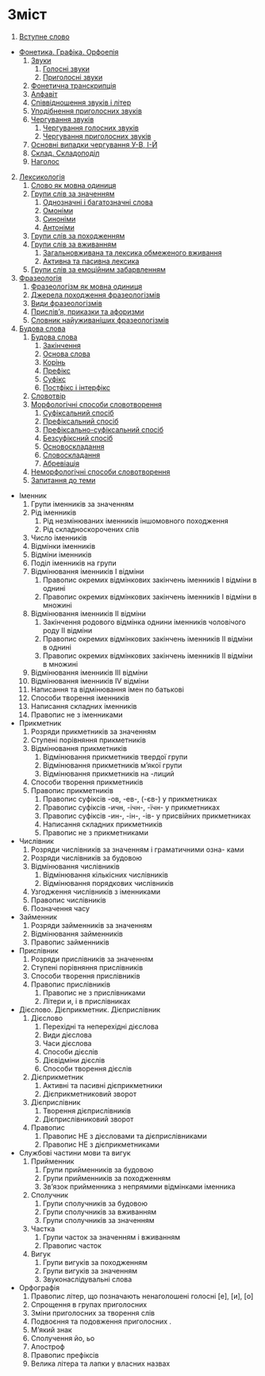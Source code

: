 
# Зміст
1. [Вступне слово](vstup.md)
* [Фонетика. Графіка. Орфоепія](1/fonetika_grafka_orfoepya.md)<br>
    1. [Звуки](1/golosn_zvuki.md)
        1. [Голосні звуки](1/golosn_zvuki.md)
        2. [Приголосні звуки](1/prigolosn_zvuki.md)
    3. [Фонетична транскрипція](1/fonetichna_transkriptsya.md)
    4. [Алфавіт](1/alfavt.md)
    5. [Співвідношення звуків і літер](1/spvvdnoshennya_zvukv__lter.md)
    6. [Уподібнення приголосних     звуків](1/upodbnennya_prigolosnih_zvukv.md)
    7. [Чергування звуків](1/cherguvannya_golosnih_zvukv.md)
        1. [Чергування голосних звуків](1/cherguvannya_golosnih_zvukv.md)
        2. [Чергування приголосних звуків](1/cherguvannya_prigolosnih_zvukv.md)
    8. [Основні випадки чергування У-В, І-Й](1/osnovn_vipadki_cherguvannya_u-v,_-i.md)
    9. [Склад. Складоподіл](1/sklad_skladopodl.md)
    10. [Наголос](1/nagolos.md)
2. [Лексикологія](1/leksikologya.md)
   1. [Слово як мовна одиниця](2/slovo_yak_movna_odinitsya.md)
   2. [Групи слів за значенням](2/odnoznachni_i_bagatoznachni_slova.md)
       1. [Однозначнi i багатозначнi слова](2/odnoznachni_i_bagatoznachni_slova.md)
       2. [Омонiми](2/omonimi.md)
       3. [Синонiми](2/sinonimi.md)
       4. [Антонiми](2/antonimi.md)
   3. [Групи слів за походженням](2/grupi_slv_za_pohodzhennyam.md)
   4. [Групи слів за вживанням](2/zagalnovzhivana_ta_leksika_obmezhenogo_vzhivannya.md)
       1. [Загальновживана та лексика обмеженого вживання](2/zagalnovzhivana_ta_leksika_obmezhenogo_vzhivannya.md)
       2. [Активна та пасивна лексика](2/aktivna_ta_pasivna_leksika.md)
   5. [Групи слів за емоційним забарвленням](2/grupi_slv_za_emotsinim_zabarvlennyam.md)
3. [Фразеологія](3/frazeologya.md)
   1. [Фразеологізм як мовна одиниця](3/frazeologzm_yak_movna_odinitsya.md)
   2. [Джерела походження фразеологізмів](3/dzherela_pohodzhennya_frazeologzmv.md)
   3. [Види фразеологізмів](3/vidi_frazeologzmv.md)
   4. [Прислів’я, приказки та афоризми](3/prislvya,_prikazki_ta_aforizmi.md)
   5. [Словник найуживаніших фразеологізмів](3/slovnik_naiuzhivanshih_frazeologzmv.md)
4. [Будова слова](4/budova_slova.md)
   1. [Будова слова](4/budova_slova.md)
       1. [Закiнчення](4/Zakinchennya.md)
       2. [Основа слова](4/Osnova_slova.md)
       3. [Корiнь](4/korin`.md)
       4. [Префiкс](4/prefics.md)
       5. [Суфiкс](4/sufics.md)
       6. [Постфiкс і інтерфікс](4/postfics.md)
   2. [Словотвiр](4/slovotvir.md)
   3. [Морфологiчнi способи словотворення](4/morfologichni_sposobi_slovotvorennya.md)
       1. [Суфiксальний спосiб](4/sufiksalniy_sposib.md)
       2. [Префiксальний спосiб](4/prefiksalniy_sposib.md)
       3. [Префiксально-суфiксальний спосiб](4/prefiksalno-sufiksalniy_sposib.md)
       3. [Безсуфiксний спосiб](4/bezsufiksniy_sposib.md)
       4. [Основоскладання](4/osnovoskladannya.md)
       5. [Словоскладання](4/slovoskladannya.md)
       6. [Абревiацiя](4/abreviaciya.md)
   4. [Неморфологiчнi способи словотворення](4/nemorfologichni_sposobi_tvorennya.md)
   5. [Запитання до теми](4/zapitannya_do_temi.md)
*  Iменник
    1. Групи iменникiв за значенням
    2. Рiд iменникiв
        1. Рiд незмiнюваних iменникiв iншомовного походження 
        2.  Рiд складноскорочених слiв 
    3. Число iменникiв 
    4. Вiдмiнки iменникiв
    5. Вiдмiни iменникiв 
    6. Подiл iменникiв на групи 
    7. Вiдмiнювання iменникiв I вiдмiни 
        1. Правопис окремих вiдмiнкових закiнчень iменникiв I вiдмiни в однинi
        2. Правопис окремих вiдмiнкових закiнчень iменникiв I вiдмiни в множинi 
    8. Вiдмiнювання iменникiв II вiдмiни
        1. Закiнчення родового вiдмiнка однини iменникiв чоловiчого роду II вiдмiни
        2. Правопис окремих вiдмiнкових закiнчень iменникiв II вiдмiни в однинi
        3. Правопис окремих вiдмiнкових закiнчень iменникiв II вiдмiни в множинi
    9. Вiдмiнювання iменникiв III вiдмiни
    10. Вiдмiнювання iменникiв IV вiдмiни 
    11. Написання та вiдмiнювання iмен по батьковi
    12. Способи творення iменникiв
    13. Написання складних iменникiв
    14. Правопис не з iменниками 
* Прикметник
    1. Розряди прикметникiв за значенням
    2. Ступенi порiвняння прикметникiв
    3. Вiдмiнювання прикметникiв
        1. Вiдмiнювання прикметникiв твердої групи
        2. Вiдмiнювання прикметникiв м’якої групи 
        3. Вiдмiнювання прикметникiв на -лиций
    4.  Способи творення прикметникiв 
    5.  Правопис прикметникiв 
        1. Правопис суфiксiв -ов, -ев-, (-єв-) у прикметниках
        2. Правопис суфiксiв -ичн, -iчн-, -їчн- у прикметниках
        3. Правопис суфiксiв -ин-, -iн-, -iв- у присвiйних прикметниках 
        4. Написання складних прикметникiв 
        5. Правопис не з прикметниками
* Числiвник
    1. Розряди числiвникiв за значенням i граматичними озна-
ками
    2. Розряди числiвникiв за будовою 
    3. Вiдмiнювання числiвникiв 
        1. Вiдмiнювання кiлькiсних числiвникiв
        2. Вiдмiнювання порядкових числiвникiв
    4. Узгодження числiвникiв з iменниками
    5. Правопис числiвникiв 
    6. Позначення часу
* Займенник 
    1. Розряди займенникiв за значенням
    2. Вiдмiнювання займенникiв
    3. Правопис займенникiв
* Прислiвник
    1. Розряди прислiвникiв за значенням
    2. Ступенi порiвняння прислiвникiв
    3. Способи творення прислiвникiв
    4. Правопис прислiвникiв
        1. Правопис не з прислiвниками
        2. Лiтери и, i в прислiвниках
* Дiєслово. Дiєприкметник. Дiєприслiвник
    1. Дiєслово
        1. Перехiднi та неперехiднi дiєслова
        2. Види дiєслова
        3. Часи дiєслова
        4. Способи дiєслiв
        5. Дiєвiдмiни дiєслiв
        6. Способи творення дiєслiв
    2. Дiєприкметник
        1. Активнi та пасивнi дiєприкметники
        2. Дiєприкметниковий зворот
    3. Дiєприслiвник
        1. Творення дiєприслiвникiв
        2. Дiєприслiвниковий зворот
    4. Правопис
        1. Правопис НЕ з дiєcловами та дiєприслiвниками
        2. Правопис НЕ з дiєприкметниками
* Службовi частини мови та вигук
    1. Прийменник
        1. Групи прийменникiв за будовою
        2. Групи прийменникiв за походженням
        3. Зв’язок прийменника з непрямими вiдмiнками
iменника
    2. Сполучник
        1. Групи сполучникiв за будовою
        2. Групи сполучникiв за вживанням
        3. Групи сполучникiв за значенням
    3. Частка
        1. Групи часток за значенням i вживанням
        2. Правопис часток
    4.  Вигук
        1. Групи вигукiв за походженням
        2. Групи вигукiв за значенням
        3. Звуконаслiдувальнi слова
* Оpфографiя
    1. Правопис лiтер, що позначають ненаголошенi голоснi [е], [и], [о]
    2. Спрощення в групах приголосних
    3. Змiни приголосних за творення слiв
    4. Подвоєння та подовження приголосних .
    5. М’який знак
    6. Сполучення йо, ьо
    7. Апостроф 
    8. Правопис префiксiв
    9. Велика літера та лапки у власних назвах